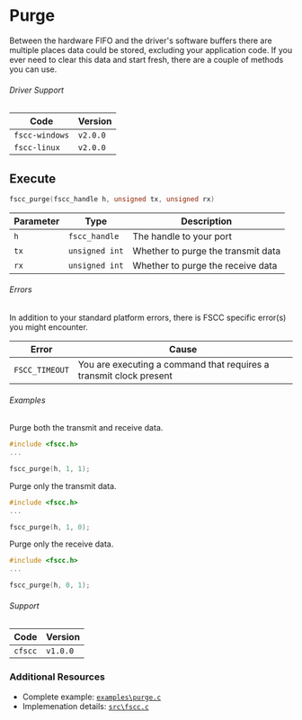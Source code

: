 # Purge
Between the hardware FIFO and the driver's software buffers there are multiple places data could 
be stored, excluding your application code. If you ever need to clear this data and start fresh, 
there are a couple of methods you can use.

###### Driver Support
| Code           | Version
| -------------- | --------
| `fscc-windows` | `v2.0.0` 
| `fscc-linux`   | `v2.0.0` 


## Execute
```c
fscc_purge(fscc_handle h, unsigned tx, unsigned rx)
```

| Parameter | Type           | Description
| --------- | -------------- | -----------------------
| `h`       | `fscc_handle`  | The handle to your port
| `tx`      | `unsigned int` | Whether to purge the transmit data
| `rx`      | `unsigned int` | Whether to purge the receive data


###### Errors
In addition to your standard platform errors, there is FSCC specific error(s) you might encounter.

| Error          | Cause
| -------------- | ------------------------------------------------------------------
| `FSCC_TIMEOUT` | You are executing a command that requires a transmit clock present


###### Examples
Purge both the transmit and receive data.
```c
#include <fscc.h>
...

fscc_purge(h, 1, 1);
```

Purge only the transmit data.
```c
#include <fscc.h>
...

fscc_purge(h, 1, 0);
```

Purge only the receive data.
```c
#include <fscc.h>
...

fscc_purge(h, 0, 1);
```

###### Support
| Code           | Version
| -------------- | --------
| `cfscc`        | `v1.0.0`


### Additional Resources
- Complete example: [`examples\purge.c`](https://github.com/commtech/cfscc/blob/master/examples/purge/purge.c)
- Implemenation details: [`src\fscc.c`](https://github.com/commtech/cfscc/blob/master/src/fscc.c)
